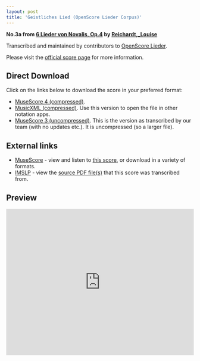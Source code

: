 ```yaml
---
layout: post
title: 'Geistliches Lied (OpenScore Lieder Corpus)'
---
```


__No.3a from [6 Lieder von Novalis, Op.4](https://fourscoreandmore.org/OpenScore/Reichardt%2C_Louise/6_Lieder_von_Novalis%2C_Op.4/) by [Reichardt,_Louise](https://fourscoreandmore.org/OpenScore/Reichardt%2C_Louise)__

Transcribed and maintained by contributors to [OpenScore Lieder].

Please visit the [official score page] for more information.

[official score page]: https://musescore.com/openscore-lieder-corpus/scores/5092560
[OpenScore Lieder]: https://musescore.com/openscore-lieder-corpus

## Direct Download

Click on the links below to download the score in your preferred format:
- [MuseScore 4 (compressed)](https://fourscoreandmore.org/OpenScore/Reichardt%2C_Louise/6_Lieder_von_Novalis%2C_Op.4/3a_Geistliches_Lied.mscz).
- [MusicXML (compressed)](https://fourscoreandmore.org/OpenScore/Reichardt%2C_Louise/6_Lieder_von_Novalis%2C_Op.4/3a_Geistliches_Lied.mxl). Use this version to open the file in other notation apps.
- [MuseScore 3 (uncompressed)](https://raw.githubusercontent.com/OpenScore/Lieder/refs/heads/main/scores/Reichardt%2C_Louise/6_Lieder_von_Novalis%2C_Op.4/3a_Geistliches_Lied/lc5092560.mscx). This is the version as transcribed by our team (with no updates etc.). It is uncompressed (so a larger file).

## External links

- [MuseScore] - view and listen to [this score][MuseScore], or download in a variety of formats.
- [IMSLP] - view the [source PDF file(s)][IMSLP] that this score was transcribed from.

[MuseScore]: https://musescore.com/score/5092560
[IMSLP]: https://imslp.org/wiki/Special:ReverseLookup/511862

## Preview

<iframe width="100%" height="394" src="https://musescore.com/openscore-lieder-corpus/scores/5092560/embed" frameborder="0" allowfullscreen allow="autoplay; fullscreen"></iframe>
